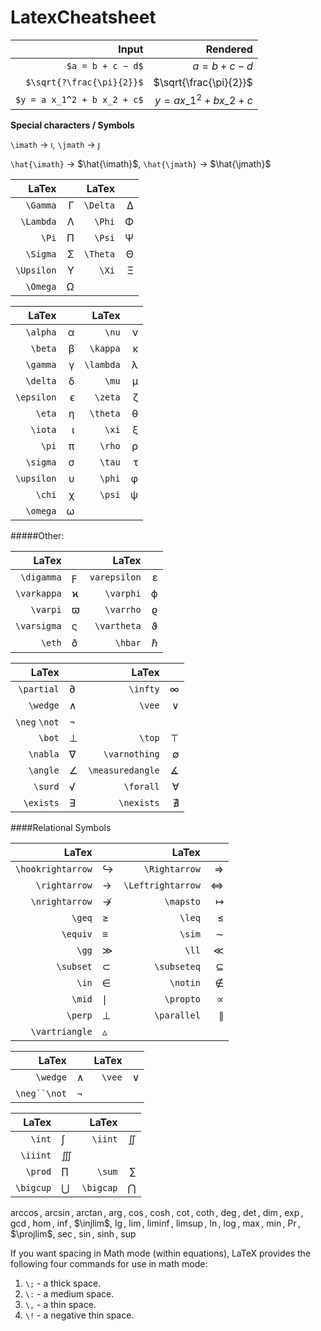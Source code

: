 # LatexCheatsheet

|                       Input |                    Rendered |
| --------------------------: | --------------------------: |
|           `$a = b + c − d$` |             $a = b + c − d$ |
|   `$\sqrt{?\frac{\pi}{2}}$` |     $\sqrt{\frac{\pi}{2\}}$ |
| `$y = a x_1^2 + b x_2 + c$` | $y = a x\_1^2 + b x\_2 + c$ |

**Special characters / Symbols**

`\imath` $\rightarrow$ $\imath$, `\jmath` $\rightarrow$ $\jmath$

`\hat{\imath}` $\rightarrow$ $\hat{\imath}$, `\hat{\jmath}` $\rightarrow$ $\hat{\jmath}$

|      LaTex |    |    LaTex |    |
| ---------: | -: | -------: | -: |
|   `\Gamma` |  Γ | `\Delta` |  ∆ |
|  `\Lambda` |  Λ |   `\Phi` |  Φ |
|      `\Pi` |  Π |   `\Psi` |  Ψ |
|   `\Sigma` |  Σ | `\Theta` |  Θ |
| `\Upsilon` |  Υ |    `\Xi` |  Ξ |
|   `\Omega` |  Ω |          |    |

|      LaTex |    |     LaTex |    |
| ---------: | -: | --------: | -: |
|   `\alpha` |  α |     `\nu` |  ν |
|    `\beta` |  β |  `\kappa` |  κ |
|   `\gamma` |  γ | `\lambda` |  λ |
|   `\delta` |  δ |     `\mu` |  µ |
| `\epsilon` |  ϵ |   `\zeta` |  ζ |
|     `\eta` |  η |  `\theta` |  θ |
|    `\iota` |  ι |     `\xi` |  ξ |
|      `\pi` |  π |    `\rho` |  ρ |
|   `\sigma` |  σ |    `\tau` |  τ |
| `\upsilon` |  υ |    `\phi` |  φ |
|     `\chi` |  χ |    `\psi` |  ψ |
|   `\omega` |  ω |           |    |

\#####Other:

|       LaTex |   |        LaTex |         |
| ----------: | - | -----------: | ------: |
|  `\digamma` | ϝ | `varepsilon` |       ε |
| `\varkappa` | ϰ |    `\varphi` |       ϕ |
|    `\varpi` | ϖ |    `\varrho` |       ϱ |
| `\varsigma` | ς |  `\vartheta` |       ϑ |
|      `\eth` | ð |      `\hbar` | $\hbar$ |

|         LaTex |   |            LaTex |    |
| ------------: | - | ---------------: | -: |
|    `\partial` | ∂ |         `\infty` |  ∞ |
|      `\wedge` | ∧ |           `\vee` |  ∨ |
| `\neg` `\not` | ¬ |                  |    |
|        `\bot` | ⊥ |           `\top` |  ⊤ |
|      `\nabla` | ∇ |    `\varnothing` |  ∅ |
|      `\angle` | ∠ | `\measuredangle` |  ∡ |
|       `\surd` | √ |        `\forall` |  ∀ |
|     `\exists` | ∃ |       `\nexists` |  ∄ |

\####Relational Symbols

|             LaTex |                |             LaTex |           |
| ----------------: | -------------- | ----------------: | --------: |
| `\hookrightarrow` | ↪              |     `\Rightarrow` |         ⇒ |
|     `\rightarrow` | →              | `\Leftrightarrow` |         ⇔ |
|    `\nrightarrow` | ↛              |         `\mapsto` | $\mapsto$ |
|            `\geq` | ≥              |            `\leq` |         ≤ |
|          `\equiv` | ≡              |            `\sim` |         ∼ |
|             `\gg` | ≫              |             `\ll` |         ≪ |
|         `\subset` | ⊂              |       `\subseteq` |         ⊆ |
|             `\in` | ∈              |          `\notin` |         ∉ |
|            `\mid` | $\mid$         |         `\propto` |         ∝ |
|           `\perp` | ⊥              |       `\parallel` |         ∥ |
|    `\vartriangle` | $\vartriangle$ |                   |           |

|        LaTex |   |  LaTex |    |
| -----------: | - | -----: | -: |
|     `\wedge` | ∧ | `\vee` |  ∨ |
| `\neg``\not` | ¬ |        |    |

|     LaTex |           |     LaTex |           |
| --------: | --------- | --------: | --------: |
|    `\int` | ∫         |   `\iint` |   $\iint$ |
|  `\iiint` | $\iiint$  |           |           |
|   `\prod` | $\prod$   |    `\sum` |    $\sum$ |
| `\bigcup` | $\bigcup$ | `\bigcap` | $\bigcap$ |

$\arccos$, $\arcsin$, $\arctan$, $\arg$, $\cos$, $\cosh$, $\cot$, $\coth$, $\deg$, $\det$, $\dim$, $\exp$, $\gcd$, $\hom$, $\inf$, $\injlim$, $\lg$, $\lim$, $\liminf$, $\limsup$, $\ln$, $\log$, $\max$, $\min$, $\Pr$, $\projlim$, $\sec$, $\sin$, $\sinh$, $\sup$

If you want spacing in Math mode (within equations), LaTeX provides the following four commands for use in math mode:

1. `\;` - a thick space.
2. `\:` - a medium space.
3. `\,` - a thin space.
4. `\!` - a negative thin space.
